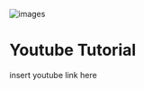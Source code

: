 ![images](https://github.com/user-attachments/assets/6a61ece8-b18c-4808-96cf-044fbc3a69b9)



<h1> Youtube Tutorial</h1>
insert youtube link here
